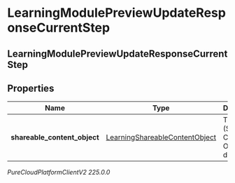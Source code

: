 # LearningModulePreviewUpdateResponseCurrentStep

## LearningModulePreviewUpdateResponseCurrentStep

## Properties

|Name | Type | Description | Notes|
|------------ | ------------- | ------------- | -------------|
| **shareable_content_object** | [LearningShareableContentObject](LearningShareableContentObject) | The SCO (Shareable Content Object) data | [optional] |



_PureCloudPlatformClientV2 225.0.0_
